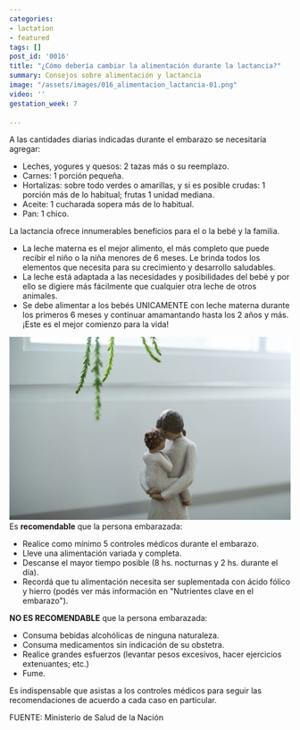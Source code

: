 ```yaml
---
categories:
- lactation
- featured
tags: []
post_id: '0016'
title: "¿Cómo debería cambiar la alimentación durante la lactancia?"
summary: Consejos sobre alimentación y lactancia
image: "/assets/images/016_alimentacion_lactancia-01.png"
video: ''
gestation_week: 7

---
```

A las cantidades diarias indicadas durante el embarazo se necesitaría agregar:

* Leches, yogures y quesos: 2 tazas más o su reemplazo.
* Carnes: 1 porción pequeña.
* Hortalizas: sobre todo verdes o amarillas, y si es posible crudas: 1 porción más de lo habitual; frutas 1 unidad mediana.
* Aceite: 1 cucharada sopera más de lo habitual.
* Pan: 1 chico.

La lactancia ofrece innumerables beneficios para el o la bebé y la familia.

* La leche materna es el mejor alimento, el más completo que puede recibir el niño o la niña menores de 6 meses. Le brinda todos los elementos que necesita para su crecimiento y desarrollo saludables.
* La leche está adaptada a las necesidades y posibilidades del bebé y por ello se digiere más fácilmente que cualquier otra leche de otros animales.
* Se debe alimentar a los bebés UNICAMENTE con leche materna durante los primeros 6 meses y continuar amamantando hasta los 2 años y más. ¡Este es el mejor comienzo para la vida!

![](/assets/images/image907.png)Es **recomendable** que la persona embarazada:

* Realice como mínimo 5 controles médicos durante el embarazo.
* Lleve una alimentación variada y completa.
* Descanse el mayor tiempo posible (8 hs. nocturnas y 2 hs. durante el día).
* Recordá que tu alimentación necesita ser suplementada con ácido fólico y hierro (podés ver más información en "Nutrientes clave en el embarazo").

**NO ES RECOMENDABLE** que la persona embarazada:

* Consuma bebidas alcohólicas de ninguna naturaleza.
* Consuma medicamentos sin indicación de su obstetra.
* Realice grandes esfuerzos (levantar pesos excesivos, hacer ejercicios extenuantes; etc.)
* Fume.

Es indispensable que asistas a los controles médicos para seguir las recomendaciones de acuerdo a cada caso en particular.

FUENTE: Ministerio de Salud de la Nación